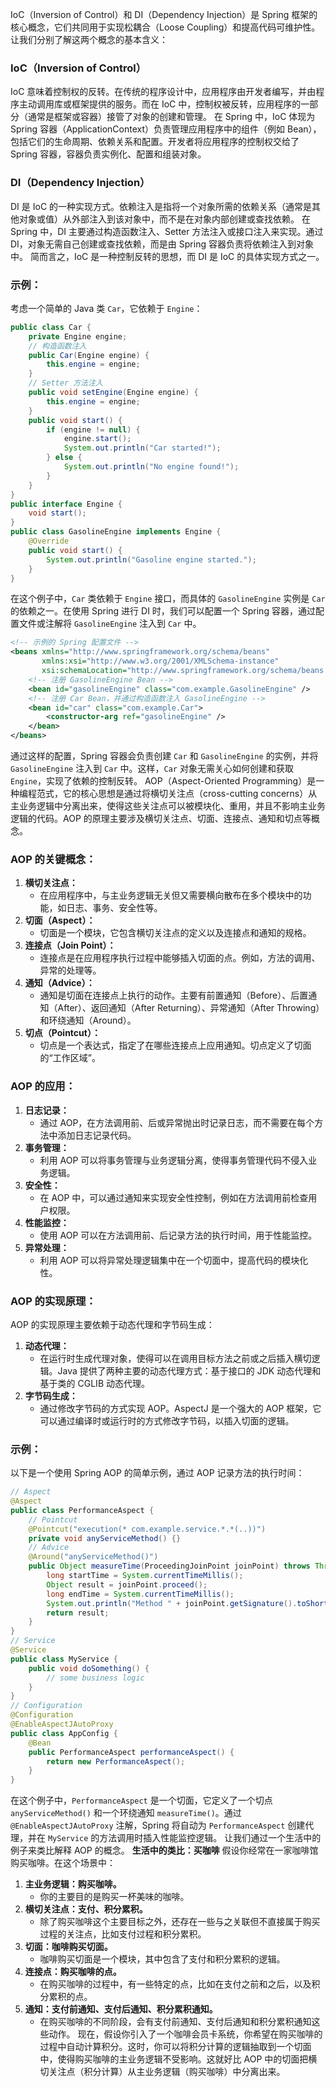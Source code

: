 
IoC（Inversion of Control）和 DI（Dependency Injection）是 Spring 框架的核心概念，它们共同用于实现松耦合（Loose Coupling）和提高代码可维护性。让我们分别了解这两个概念的基本含义：
### IoC（Inversion of Control）
IoC 意味着控制权的反转。在传统的程序设计中，应用程序由开发者编写，并由程序主动调用库或框架提供的服务。而在 IoC 中，控制权被反转，应用程序的一部分（通常是框架或容器）接管了对象的创建和管理。
在 Spring 中，IoC 体现为 Spring 容器（ApplicationContext）负责管理应用程序中的组件（例如 Bean），包括它们的生命周期、依赖关系和配置。开发者将应用程序的控制权交给了 Spring 容器，容器负责实例化、配置和组装对象。
### DI（Dependency Injection）
DI 是 IoC 的一种实现方式。依赖注入是指将一个对象所需的依赖关系（通常是其他对象或值）从外部注入到该对象中，而不是在对象内部创建或查找依赖。
在 Spring 中，DI 主要通过构造函数注入、Setter 方法注入或接口注入来实现。通过 DI，对象无需自己创建或查找依赖，而是由 Spring 容器负责将依赖注入到对象中。
简而言之，IoC 是一种控制反转的思想，而 DI 是 IoC 的具体实现方式之一。
### 示例：
考虑一个简单的 Java 类 `Car`，它依赖于 `Engine`：
```java
public class Car {
    private Engine engine;
    // 构造函数注入
    public Car(Engine engine) {
        this.engine = engine;
    }
    // Setter 方法注入
    public void setEngine(Engine engine) {
        this.engine = engine;
    }
    public void start() {
        if (engine != null) {
            engine.start();
            System.out.println("Car started!");
        } else {
            System.out.println("No engine found!");
        }
    }
}
public interface Engine {
    void start();
}
public class GasolineEngine implements Engine {
    @Override
    public void start() {
        System.out.println("Gasoline engine started.");
    }
}
```
在这个例子中，`Car` 类依赖于 `Engine` 接口，而具体的 `GasolineEngine` 实例是 `Car` 的依赖之一。在使用 Spring 进行 DI 时，我们可以配置一个 Spring 容器，通过配置文件或注解将 `GasolineEngine` 注入到 `Car` 中。
```xml
<!-- 示例的 Spring 配置文件 -->
<beans xmlns="http://www.springframework.org/schema/beans"
       xmlns:xsi="http://www.w3.org/2001/XMLSchema-instance"
       xsi:schemaLocation="http://www.springframework.org/schema/beans http://www.springframework.org/schema/beans/spring-beans.xsd">
    <!-- 注册 GasolineEngine Bean -->
    <bean id="gasolineEngine" class="com.example.GasolineEngine" />
    <!-- 注册 Car Bean，并通过构造函数注入 GasolineEngine -->
    <bean id="car" class="com.example.Car">
        <constructor-arg ref="gasolineEngine" />
    </bean>
</beans>
```
通过这样的配置，Spring 容器会负责创建 `Car` 和 `GasolineEngine` 的实例，并将 `GasolineEngine` 注入到 `Car` 中。这样，`Car` 对象无需关心如何创建和获取 `Engine`，实现了依赖的控制反转。
AOP（Aspect-Oriented Programming）是一种编程范式，它的核心思想是通过将横切关注点（cross-cutting concerns）从主业务逻辑中分离出来，使得这些关注点可以被模块化、重用，并且不影响主业务逻辑的代码。AOP 的原理主要涉及横切关注点、切面、连接点、通知和切点等概念。
### AOP 的关键概念：
1. **横切关注点：**
   - 在应用程序中，与主业务逻辑无关但又需要横向散布在多个模块中的功能，如日志、事务、安全性等。
2. **切面（Aspect）：**
   - 切面是一个模块，它包含横切关注点的定义以及连接点和通知的规格。
3. **连接点（Join Point）：**
   - 连接点是在应用程序执行过程中能够插入切面的点。例如，方法的调用、异常的处理等。
4. **通知（Advice）：**
   - 通知是切面在连接点上执行的动作。主要有前置通知（Before）、后置通知（After）、返回通知（After Returning）、异常通知（After Throwing）和环绕通知（Around）。
5. **切点（Pointcut）：**
   - 切点是一个表达式，指定了在哪些连接点上应用通知。切点定义了切面的“工作区域”。
### AOP 的应用：
1. **日志记录：**
   - 通过 AOP，在方法调用前、后或异常抛出时记录日志，而不需要在每个方法中添加日志记录代码。
2. **事务管理：**
   - 利用 AOP 可以将事务管理与业务逻辑分离，使得事务管理代码不侵入业务逻辑。
3. **安全性：**
   - 在 AOP 中，可以通过通知来实现安全性控制，例如在方法调用前检查用户权限。
4. **性能监控：**
   - 使用 AOP 可以在方法调用前、后记录方法的执行时间，用于性能监控。
5. **异常处理：**
   - 利用 AOP 可以将异常处理逻辑集中在一个切面中，提高代码的模块化性。
### AOP 的实现原理：
AOP 的实现原理主要依赖于动态代理和字节码生成：
1. **动态代理：**
   - 在运行时生成代理对象，使得可以在调用目标方法之前或之后插入横切逻辑。Java 提供了两种主要的动态代理方式：基于接口的 JDK 动态代理和基于类的 CGLIB 动态代理。
2. **字节码生成：**
   - 通过修改字节码的方式实现 AOP。AspectJ 是一个强大的 AOP 框架，它可以通过编译时或运行时的方式修改字节码，以插入切面的逻辑。
### 示例：
以下是一个使用 Spring AOP 的简单示例，通过 AOP 记录方法的执行时间：
```java
// Aspect
@Aspect
public class PerformanceAspect {
    // Pointcut
    @Pointcut("execution(* com.example.service.*.*(..))")
    private void anyServiceMethod() {}
    // Advice
    @Around("anyServiceMethod()")
    public Object measureTime(ProceedingJoinPoint joinPoint) throws Throwable {
        long startTime = System.currentTimeMillis();
        Object result = joinPoint.proceed();
        long endTime = System.currentTimeMillis();
        System.out.println("Method " + joinPoint.getSignature().toShortString() + " executed in " + (endTime - startTime) + "ms");
        return result;
    }
}
// Service
@Service
public class MyService {
    public void doSomething() {
        // some business logic
    }
}
// Configuration
@Configuration
@EnableAspectJAutoProxy
public class AppConfig {
    @Bean
    public PerformanceAspect performanceAspect() {
        return new PerformanceAspect();
    }
}
```
在这个例子中，`PerformanceAspect` 是一个切面，它定义了一个切点 `anyServiceMethod()` 和一个环绕通知 `measureTime()`。通过 `@EnableAspectJAutoProxy` 注解，Spring 将自动为 `PerformanceAspect` 创建代理，并在 `MyService` 的方法调用时插入性能监控逻辑。
让我们通过一个生活中的例子来类比解释 AOP 的概念。
**生活中的类比：买咖啡**
假设你经常在一家咖啡馆购买咖啡。在这个场景中：
1. **主业务逻辑：购买咖啡。**
   - 你的主要目的是购买一杯美味的咖啡。
2. **横切关注点：支付、积分累积。**
   - 除了购买咖啡这个主要目标之外，还存在一些与之关联但不直接属于购买过程的关注点，比如支付过程和积分累积。
3. **切面：咖啡购买切面。**
   - 咖啡购买切面是一个模块，其中包含了支付和积分累积的逻辑。
4. **连接点：购买咖啡的点。**
   - 在购买咖啡的过程中，有一些特定的点，比如在支付之前和之后，以及积分累积的点。
5. **通知：支付前通知、支付后通知、积分累积通知。**
   - 在购买咖啡的不同阶段，会有支付前通知、支付后通知和积分累积通知这些动作。
现在，假设你引入了一个咖啡会员卡系统，你希望在购买咖啡的过程中自动计算积分。这时，你可以将积分计算的逻辑抽取到一个切面中，使得购买咖啡的主业务逻辑不受影响。这就好比 AOP 中的切面把横切关注点（积分计算）从主业务逻辑（购买咖啡）中分离出来。
